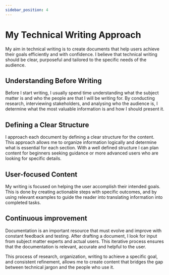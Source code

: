 ```yaml
---
sidebar_position: 4
---
```


# My Technical Writing Approach

My aim in technical writing is to create documents that help users achieve their goals efficiently and with confidence. I believe that technical writing should be clear, purposeful and tailored to the specific needs of the audience.

## Understanding Before Writing
Before I start writing, I usually spend time understanding what the subject matter is and who the people are that I will be writing for. By conducting research, interviewing stakeholders, and analysing who the audience is, I determine what the most valuable information is and how I should present it.

## Defining a Clear Structure
I approach each document by defining a clear structure for the content. This approach allows me to organize information logically and determine what is essential for each section. With a well defined structure I can plan content for beginners seeking guidance or more advanced users who are looking for specific details.

## User-focused Content
My writing is focused on helping the user accomplish their intended goals. This is done by creating actionable steps with specific outcomes, and by using relevant examples to guide the reader into translating information into completed tasks.

## Continuous improvement
Documentation is an important resource that must evolve and improve with constant feedback and testing. After drafting a document, I look for input from subject matter experts and actual users. This iterative process ensures that the documentation is relevant, accurate and helpful to the user.

This process of research, organization, writing to achieve a specific goal, and consistent refinement, allows me to create content that bridges the gap between technical jargon and the people who use it. 



